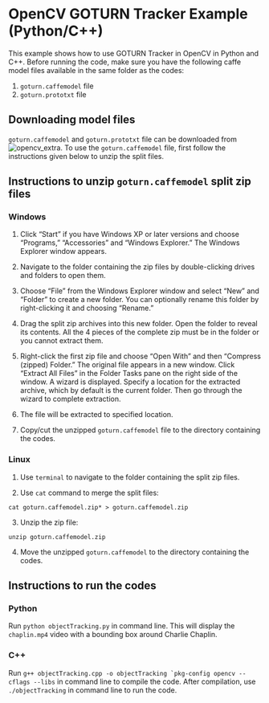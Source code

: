 # OpenCV GOTURN Tracker Example (Python/C++)

This example shows how to use GOTURN Tracker in OpenCV in Python and C++. Before running the code, make sure you have the following caffe model files available in the same folder as the codes:

1) `goturn.caffemodel` file
2) `goturn.prototxt` file

## Downloading model files
`goturn.caffemodel` and `goturn.prototxt` file can be downloaded from ![opencv_extra](https://github.com/opencv/opencv_extra/tree/c4219d5eb3105ed8e634278fad312a1a8d2c182d/testdata/tracking).
To use the `goturn.caffemodel` file, first follow the instructions given below to unzip the split files.

## Instructions to unzip `goturn.caffemodel` split zip files

### Windows

1) Click “Start” if you have Windows XP or later versions and choose “Programs,” “Accessories” and “Windows Explorer.” The Windows Explorer window appears.
 
2) Navigate to the folder containing the zip files by double-clicking drives and folders to open them.
 
3) Choose “File” from the Windows Explorer window and select “New” and “Folder” to create a new folder. You can optionally rename this folder by right-clicking it and choosing “Rename.”
 
4) Drag the split zip archives into this new folder. Open the folder to reveal its contents. All the 4 pieces of the complete zip must be in the folder or you cannot extract them.

5) Right-click the first zip file and choose “Open With” and then “Compress (zipped) Folder.” The original file appears in a new window.
Click “Extract All Files” in the Folder Tasks pane on the right side of the window. A wizard is displayed. Specify a location for the extracted archive, which by default is the current folder. Then go through the wizard to complete extraction.
 
6) The file will be extracted to specified location.

7) Copy/cut the unzipped `goturn.caffemodel` file to the directory containing the codes.

### Linux

1) Use `terminal` to navigate to the folder containing the split zip files.

2) Use `cat` command to merge the split files:

`cat goturn.caffemodel.zip* > goturn.caffemodel.zip`

3) Unzip the zip file:

`unzip goturn.caffemodel.zip`

4) Move the unzipped `goturn.caffemodel` to the directory containing the codes.

## Instructions to run the codes

### Python

Run `python objectTracking.py` in command line. This will display the `chaplin.mp4` video with a bounding box around Charlie Chaplin.

### C++

Run ``g++ objectTracking.cpp -o objectTracking `pkg-config opencv --cflags --libs`` in command line to compile the code.
After compilation, use `./objectTracking` in command line to run the code.
